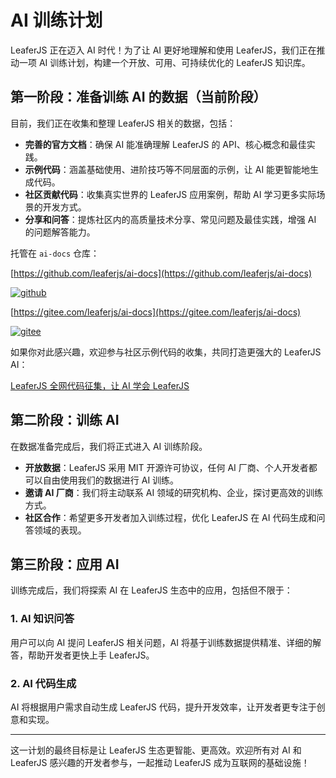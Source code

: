 # AI 训练计划

LeaferJS 正在迈入 AI 时代！为了让 AI 更好地理解和使用 LeaferJS，我们正在推动一项 AI 训练计划，构建一个开放、可用、可持续优化的 LeaferJS 知识库。

## 第一阶段：准备训练 AI 的数据（当前阶段）

目前，我们正在收集和整理 LeaferJS 相关的数据，包括：

- **完善的官方文档**：确保 AI 能准确理解 LeaferJS 的 API、核心概念和最佳实践。
- **示例代码**：涵盖基础使用、进阶技巧等不同层面的示例，让 AI 能更智能地生成代码。
- **社区贡献代码**：收集真实世界的 LeaferJS 应用案例，帮助 AI 学习更多实际场景的开发方式。
- **分享和问答**：提炼社区内的高质量技术分享、常见问题及最佳实践，增强 AI 的问题解答能力。

托管在 `ai-docs` 仓库：

[https://github.com/leaferjs/ai-docs](https://github.com/leaferjs/ai-docs)

[![github](https://img.shields.io/github/stars/leaferjs/ai-docs?style=social)](https://github.com/leaferjs/ai-docs)

[https://gitee.com/leaferjs/ai-docs](https://gitee.com/leaferjs/ai-docs)

[![gitee](https://gitee.com/leaferjs/ai-docs/badge/star.svg?theme=white)](https://gitee.com/leaferjs/ai-docs)

如果你对此感兴趣，欢迎参与社区示例代码的收集，共同打造更强大的 LeaferJS AI：

[LeaferJS 全网代码征集，让 AI 学会 LeaferJS](/blog/2025-02-07-1.md)

## 第二阶段：训练 AI

在数据准备完成后，我们将正式进入 AI 训练阶段。

- **开放数据**：LeaferJS 采用 MIT 开源许可协议，任何 AI 厂商、个人开发者都可以自由使用我们的数据进行 AI 训练。
- **邀请 AI 厂商**：我们将主动联系 AI 领域的研究机构、企业，探讨更高效的训练方式。
- **社区合作**：希望更多开发者加入训练过程，优化 LeaferJS 在 AI 代码生成和问答领域的表现。

## 第三阶段：应用 AI

训练完成后，我们将探索 AI 在 LeaferJS 生态中的应用，包括但不限于：

### 1. AI 知识问答

用户可以向 AI 提问 LeaferJS 相关问题，AI 将基于训练数据提供精准、详细的解答，帮助开发者更快上手 LeaferJS。

### 2. AI 代码生成

AI 将根据用户需求自动生成 LeaferJS 代码，提升开发效率，让开发者更专注于创意和实现。

---

这一计划的最终目标是让 LeaferJS 生态更智能、更高效。欢迎所有对 AI 和 LeaferJS 感兴趣的开发者参与，一起推动 LeaferJS 成为互联网的基础设施！
